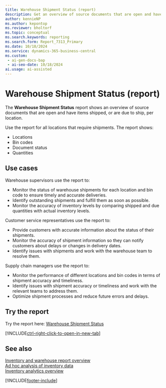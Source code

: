 ```yaml
---
title: Warehouse Shipment Status (report)
description: Get an overview of source documents that are open and have items shipped or due to ship per location.
author: kennieNP
ms.author: kepontop
ms.reviewer: bholtorf
ms.topic: conceptual
ms.search.keywords: reporting
ms.search.form: Report_7313_Primary
ms.date: 10/18/2024
ms.service: dynamics-365-business-central
ms.custom:
 - ai-gen-docs-bap
 - ai-seo-date: 10/18/2024
ai.usage: ai-assisted
---
```


# Warehouse Shipment Status (report)

The **Warehouse Shipment Status** report shows an overview of source documents that are open and have items shipped, or are due to ship, per location.

Use the report for all locations that require shipments. The report shows:

* Locations
* Bin codes
* Document status
* Quantities

## Use cases

<!-- 
Prompt

Below is a report in an ERP system. Provide 3-4 use cases for different personas working with inventory.
Format like this:    
  
As a <persona>, use the report to    
* use case 1  
* use case 2    

Do not capitalize the persona names. 

## Report name
Warehouse Shipment Status

### What the report does
The *Warehouse Shipment Status* report shows an overview of source documents that are open and have items shipped or due for shipping per location. 
The report can be used for all locations that require shipments, and it shows locations, bin codes, document status, quantities.


Please include your data sources and URLs

-->

Warehouse supervisors use the report to:

* Monitor the status of warehouse shipments for each location and bin code to ensure timely and accurate deliveries.
* Identify outstanding shipments and fulfill them as soon as possible.
* Monitor the accuracy of inventory levels by comparing shipped and due quantities with actual inventory levels.

Customer service representatives use the report to:

* Provide customers with accurate information about the status of their shipments.
* Monitor the accuracy of shipment information so they can notify customers about delays or changes in delivery dates.
* Identify issues with shipments and work with the warehouse team to resolve them.

Supply chain managers use the report to:

* Monitor the performance of different locations and bin codes in terms of shipment accuracy and timeliness.
* Identify issues with shipment accuracy or timeliness and work with the relevant teams to address them.
* Optimize shipment processes and reduce future errors and delays.

## Try the report

Try the report here: [Warehouse Shipment Status](https://businesscentral.dynamics.com?report=7313)

[!INCLUDE[ctrl-right-click-to-open-in-new-tab](../includes/ctrl-right-click-to-open-in-new-tab.md)]

## See also

[Inventory and warehouse report overview](../inventory-WMS-reports.md)   
[Ad hoc analysis of inventory data](../ad-hoc-analysis-inventory.md)   
[Inventory analytics overview](../inventory-analytics-overview.md)  

[!INCLUDE[footer-include](../includes/footer-banner.md)]
